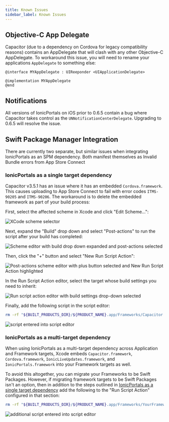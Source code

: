 ```yaml
---
title: Known Issues
sidebar_label: Known Issues
---
```


## Objective-C App Delegate

Capacitor (due to a dependency on Cordova for legacy compatibility reasons) contains an AppDelegate that will clash with any other Objective-C AppDelegate. To workaround this issue, you will need to rename your applications `AppDelegate` to something else:

```@objc title=AppDelegate.h
@interface MYAppDelegate : UIReeponder <UIApplicationDelegate>
```

```@objc title=AppDelegate.m
@implementation MYAppDelegate
@end
```

## Notifications

All versions of IonicPortals on iOS prior to 0.6.5 contain a bug where Capacitor takes control as the `UNNotificationCenterDelegate`. Upgrading to 0.6.5 will resolve the issue.

## Swift Package Manager Integration

There are currently two separate, but similar issues when integrating IonicPortals as an SPM dependency. Both manifest themselves as Invalid Bundle errors from App Store Connect

### IonicPortals as a single target dependency

Capacitor v3.5.1 has an issue where it has an embedded `Cordova.framework`. This causes uploading to App Store Connect to fail with error codes `ITMS-90205` and `ITMS-90206`. The workaround is to delete the embedded framework as part of your build process:

First, select the affected scheme in Xcode and click "Edit Scheme...":

![XCode scheme selector](/img/known-issues/spm-workarounds/01-scheme-edit.png)

Next, expand the "Build" drop down and select "Post-actions" to run the script after your build has completed:

![Scheme editor with build drop down expanded and post-actions selected](/img/known-issues/spm-workarounds/02-post-actions-select.png)

Then, click the "+" button and select "New Run Script Action":

![Post-actions scheme editor with plus button selected and New Run Script Action highlighted](/img/known-issues/spm-workarounds/03-run-script-select.png)

In the Run Script Action editor, select the target whose build settings you need to inherit:

![Run script action editor with build settings drop-down selected](/img/known-issues/spm-workarounds/04-build-settings-select.png)

Finally, add the following script in the script editor:

```bash
rm -rf "${BUILT_PRODUCTS_DIR}/${PRODUCT_NAME}.app/Frameworks/Capacitor.framework/Frameworks"
```

![script entered into script editor](/img/known-issues/spm-workarounds/05-script-entry.png)

### IonicPortals as a multi-target dependency

When using IonicPortals as a multi-target dependency across Application and Framework targets, Xcode embeds `Capacitor.framework`, `Cordova.framework`, `IonicLiveUpdates.framework`, and `IonicPortals.framework` into your Framework targets as well.

To avoid this altogether, you can migrate your Frameworks to be Swift Packages. However, if migrating framework targets to be Swift Packages isn't an option, then in addition to the steps outlined in [IonicPortals as a single target dependency](#ionicportals-as-a-single-target-dependency) add the following to the "Run Script Action" configured in that section:

```bash
rm -rf "${BUILT_PRODUCTS_DIR}/${PRODUCT_NAME}.app/Frameworks/YourFrameworkUsingPortals.framework/Frameworks"
```

![additional script entered into script editor](/img/known-issues/spm-workarounds/06-script-entry.png)
